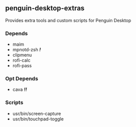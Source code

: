 ## penguin-desktop-extras

Provides extra tools and custom scripts for Penguin Desktop

### Depends
* maim
* mpnotd-zsh ***!***
* clipmenu
* rofi-calc
* rofi-pass

### Opt Depends
* cava ***!!***

### Scripts
* usr/bin/screen-capture
* usr/bin/touchpad-toggle

